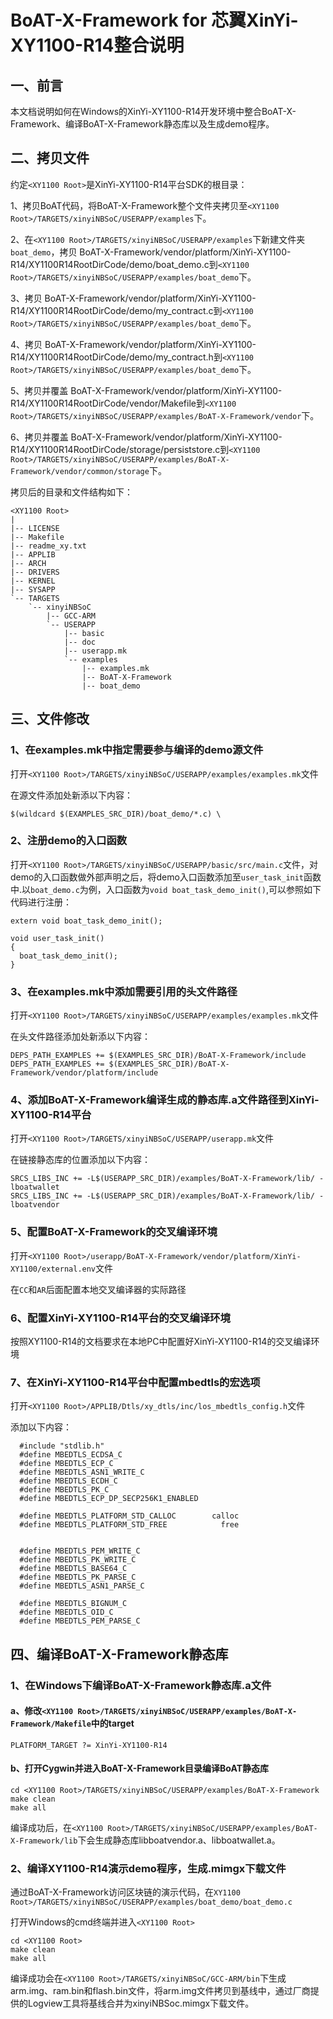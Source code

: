 # BoAT-X-Framework for 芯翼XinYi-XY1100-R14整合说明


## 一、前言

本文档说明如何在Windows的XinYi-XY1100-R14开发环境中整合BoAT-X-Framework、编译BoAT-X-Framework静态库以及生成demo程序。


## 二、拷贝文件

约定`<XY1100 Root>`是XinYi-XY1100-R14平台SDK的根目录：

1、拷贝BoAT代码，将BoAT-X-Framework整个文件夹拷贝至`<XY1100 Root>/TARGETS/xinyiNBSoC/USERAPP/examples`下。

2、在`<XY1100 Root>/TARGETS/xinyiNBSoC/USERAPP/examples`下新建文件夹`boat_demo`，拷贝 BoAT-X-Framework/vendor/platform/XinYi-XY1100-R14/XY1100R14RootDirCode/demo/boat_demo.c到`<XY1100 Root>/TARGETS/xinyiNBSoC/USERAPP/examples/boat_demo`下。

3、拷贝 BoAT-X-Framework/vendor/platform/XinYi-XY1100-R14/XY1100R14RootDirCode/demo/my_contract.c到`<XY1100 Root>/TARGETS/xinyiNBSoC/USERAPP/examples/boat_demo`下。

4、拷贝 BoAT-X-Framework/vendor/platform/XinYi-XY1100-R14/XY1100R14RootDirCode/demo/my_contract.h到`<XY1100 Root>/TARGETS/xinyiNBSoC/USERAPP/examples/boat_demo`下。

5、拷贝并覆盖 BoAT-X-Framework/vendor/platform/XinYi-XY1100-R14/XY1100R14RootDirCode/vendor/Makefile到`<XY1100 Root>/TARGETS/xinyiNBSoC/USERAPP/examples/BoAT-X-Framework/vendor`下。

6、拷贝并覆盖 BoAT-X-Framework/vendor/platform/XinYi-XY1100-R14/XY1100R14RootDirCode/storage/persiststore.c到`<XY1100 Root>/TARGETS/xinyiNBSoC/USERAPP/examples/BoAT-X-Framework/vendor/common/storage`下。


拷贝后的目录和文件结构如下：
```
<XY1100 Root>
|
|-- LICENSE
|-- Makefile
|-- readme_xy.txt
|-- APPLIB
|-- ARCH
|-- DRIVERS
|-- KERNEL
|-- SYSAPP
`-- TARGETS 
    `-- xinyiNBSoC
        |-- GCC-ARM    
        `-- USERAPP
            |-- basic
            |-- doc
            |-- userapp.mk
            `-- examples
                |-- examples.mk
                |-- BoAT-X-Framework
                |-- boat_demo   
```


## 三、文件修改

### 1、在examples.mk中指定需要参与编译的demo源文件

打开`<XY1100 Root>/TARGETS/xinyiNBSoC/USERAPP/examples/examples.mk`文件
  
在源文件添加处新添以下内容：
```
$(wildcard $(EXAMPLES_SRC_DIR)/boat_demo/*.c) \
```

### 2、注册demo的入口函数

打开`<XY1100 Root>/TARGETS/xinyiNBSoC/USERAPP/basic/src/main.c`文件，对demo的入口函数做外部声明之后，将demo入口函数添加至`user_task_init`函数中.以`boat_demo.c`为例，入口函数为`void boat_task_demo_init()`,可以参照如下代码进行注册：
```
extern void boat_task_demo_init();

void user_task_init()
{
  boat_task_demo_init();
}

```

### 3、在examples.mk中添加需要引用的头文件路径

打开`<XY1100 Root>/TARGETS/xinyiNBSoC/USERAPP/examples/examples.mk`文件

在头文件路径添加处新添以下内容：
```
DEPS_PATH_EXAMPLES += $(EXAMPLES_SRC_DIR)/BoAT-X-Framework/include
DEPS_PATH_EXAMPLES += $(EXAMPLES_SRC_DIR)/BoAT-X-Framework/vendor/platform/include
```

### 4、添加BoAT-X-Framework编译生成的静态库.a文件路径到XinYi-XY1100-R14平台

打开`<XY1100 Root>/TARGETS/xinyiNBSoC/USERAPP/userapp.mk`文件
  
在链接静态库的位置添加以下内容：
```
SRCS_LIBS_INC += -L$(USERAPP_SRC_DIR)/examples/BoAT-X-Framework/lib/ -lboatwallet
SRCS_LIBS_INC += -L$(USERAPP_SRC_DIR)/examples/BoAT-X-Framework/lib/ -lboatvendor
```

### 5、配置BoAT-X-Framework的交叉编译环境

打开`<XY1100 Root>/userapp/BoAT-X-Framework/vendor/platform/XinYi-XY1100/external.env`文件
  
在`CC`和`AR`后面配置本地交叉编译器的实际路径
  
### 6、配置XinYi-XY1100-R14平台的交叉编译环境
  
按照XY1100-R14的文档要求在本地PC中配置好XinYi-XY1100-R14的交叉编译环境

### 7、在XinYi-XY1100-R14平台中配置mbedtls的宏选项

打开`<XY1100 Root>/APPLIB/Dtls/xy_dtls/inc/los_mbedtls_config.h`文件

添加以下内容：
```
  #include "stdlib.h"
  #define MBEDTLS_ECDSA_C
  #define MBEDTLS_ECP_C
  #define MBEDTLS_ASN1_WRITE_C
  #define MBEDTLS_ECDH_C
  #define MBEDTLS_PK_C
  #define MBEDTLS_ECP_DP_SECP256K1_ENABLED

  #define MBEDTLS_PLATFORM_STD_CALLOC        calloc
  #define MBEDTLS_PLATFORM_STD_FREE            free


  #define MBEDTLS_PEM_WRITE_C
  #define MBEDTLS_PK_WRITE_C
  #define MBEDTLS_BASE64_C
  #define MBEDTLS_PK_PARSE_C
  #define MBEDTLS_ASN1_PARSE_C

  #define MBEDTLS_BIGNUM_C
  #define MBEDTLS_OID_C
  #define MBEDTLS_PEM_PARSE_C
```

## 四、编译BoAT-X-Framework静态库

### 1、在Windows下编译BoAT-X-Framework静态库.a文件
   
   #### a、修改`<XY1100 Root>/TARGETS/xinyiNBSoC/USERAPP/examples/BoAT-X-Framework/Makefile`中的target
   ```
   PLATFORM_TARGET ?= XinYi-XY1100-R14
   ```
   
   #### b、打开Cygwin并进入BoAT-X-Framework目录编译BoAT静态库
   ```
   cd <XY1100 Root>/TARGETS/xinyiNBSoC/USERAPP/examples/BoAT-X-Framework
   make clean
   make all
   ```
   
   编译成功后，在`<XY1100 Root>/TARGETS/xinyiNBSoC/USERAPP/examples/BoAT-X-Framework/lib`下会生成静态库libboatvendor.a、libboatwallet.a。
   

### 2、编译XY1100-R14演示demo程序，生成.mimgx下载文件

   通过BoAT-X-Framework访问区块链的演示代码，在`XY1100 Root>/TARGETS/xinyiNBSoC/USERAPP/examples/boat_demo/boat_demo.c`
   
   打开Windows的cmd终端并进入`<XY1100 Root>`
   ```
   cd <XY1100 Root>
   make clean
   make all
   ```
   编译成功会在`<XY1100 Root>/TARGETS/xinyiNBSoC/GCC-ARM/bin`下生成arm.img、ram.bin和flash.bin文件，将arm.img文件拷贝到基线中，通过厂商提供的Logview工具将基线合并为xinyiNBSoc.mimgx下载文件。
